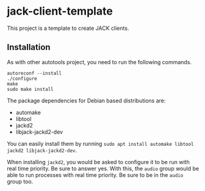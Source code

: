 # jack-client-template

This project is a template to create JACK clients.

## Installation

As with other autotools project, you need to run the following commands.

```
autoreconf --install
./configure
make
sudo make install
```

The package dependencies for Debian based distributions are:
- automake
- libtool
- jackd2
- libjack-jackd2-dev

You can easily install them by running `sudo apt install automake libtool jackd2 libjack-jackd2-dev`.

When installing `jackd2`, you would be asked to configure it to be run with real time priority. Be sure to answer yes. With this, the `audio` group would be able to run processes with real time priority. Be sure to be in the `audio` group too.
